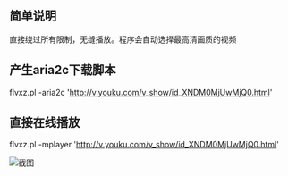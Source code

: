 简单说明
---
直接绕过所有限制，无缝播放。程序会自动选择最高清画质的视频

产生aria2c下载脚本
---
flvxz.pl -aria2c 'http://v.youku.com/v_show/id_XNDM0MjUwMjQ0.html'

直接在线播放
---
flvxz.pl -mplayer 'http://v.youku.com/v_show/id_XNDM0MjUwMjQ0.html'

![截图](https://github.com/CaledoniaProject/Youku-Bypass/raw/master/up.png "Desktop screenshot")
